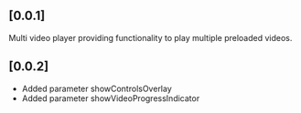 ## [0.0.1]

Multi video player providing functionality to play multiple preloaded videos.

## [0.0.2]

* Added parameter showControlsOverlay
* Added parameter showVideoProgressIndicator